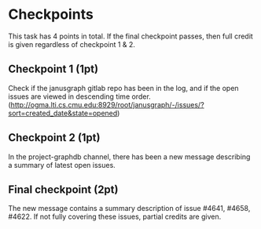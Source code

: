 # Checkpoints

This task has 4 points in total. If the final checkpoint passes, then full credit is given regardless of checkpoint 1 & 2.

## Checkpoint 1 (1pt)

Check if the janusgraph gitlab repo has been in the log, and if the open issues are viewed in descending time order. (http://ogma.lti.cs.cmu.edu:8929/root/janusgraph/-/issues/?sort=created_date&state=opened)

## Checkpoint 2 (1pt)

In the project-graphdb channel, there has been a new message describing a summary of latest open issues.

## Final checkpoint (2pt)

The new message contains a summary description of issue #4641, #4658, #4622. If not fully covering these issues, partial credits are given.
